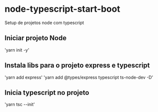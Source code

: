 # node-typescript-start-boot
Setup de projetos node com typescript

## Iniciar projeto Node
'yarn init -y'

## Instala libs para o projeto express e typescript
'yarn add express'
'yarn add @types/express typescript ts-node-dev -D'

## Inicia typescript no projeto
'yarn tsc --init'
